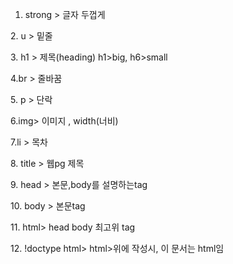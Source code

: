 1. strong > 글자 두껍게 
<p></p>
2. u > 밑줄
<p></p>
3. h1 > 제목(heading) h1>big, h6>small
<p></p>
4.br > 줄바꿈
<p></p>
5. p > 단락 
<p></p>
6.img> 이미지 , width(너비)
<p></p>
7.li > 목차
<p></p>
8. title > 웹pg 제목
<p></p>
9. head > 본문,body를 설명하는tag 
<p></p>
10. body > 본문tag
<p></p>
11. html> head body 최고위 tag
<p></p>
12. !doctype html> html>위에 작성시,  이 문서는 html임
